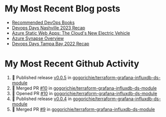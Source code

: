 # My Most Recent Blog posts
<!-- BLOG-POST-LIST:START -->
- [Recommended DevOps Books](https://www.gogorichie.com/blog/recommendeddevopsbooks/)
- [Devops Days Nashville 2023 Recap](https://www.gogorichie.com/blog/devopsdaysnashville2023recap/)
- [Azure Static Web Apps: The Cloud&#39;s New Electric Vehicle](https://www.gogorichie.com/blog/microsoft/azurespringcleaning2023/)
- [Azure Synapse Overview](https://www.gogorichie.com/blog/microsoft/azure-synapse-overview/)
- [Devops Days Tampa Bay 2022 Recap](https://www.gogorichie.com/blog/devopsdaystampabay2022recap/)
<!-- BLOG-POST-LIST:END -->


# My Most Recent Github Activity
<!--START_SECTION:activity-->
1. 🚀 Published release [v0.0.5](https://github.com/v0.0.5) in [gogorichie/terraform-grafana-influxdb-ds-module](https://github.com/gogorichie/terraform-grafana-influxdb-ds-module)
2. 🎉 Merged PR [#10](https://github.com/gogorichie/terraform-grafana-influxdb-ds-module/pull/10) in [gogorichie/terraform-grafana-influxdb-ds-module](https://github.com/gogorichie/terraform-grafana-influxdb-ds-module)
3. 💪 Opened PR [#10](https://github.com/gogorichie/terraform-grafana-influxdb-ds-module/pull/10) in [gogorichie/terraform-grafana-influxdb-ds-module](https://github.com/gogorichie/terraform-grafana-influxdb-ds-module)
4. 🚀 Published release [v0.0.4](https://github.com/v0.0.4) in [gogorichie/terraform-grafana-influxdb-ds-module](https://github.com/gogorichie/terraform-grafana-influxdb-ds-module)
5. 🎉 Merged PR [#9](https://github.com/gogorichie/terraform-grafana-influxdb-ds-module/pull/9) in [gogorichie/terraform-grafana-influxdb-ds-module](https://github.com/gogorichie/terraform-grafana-influxdb-ds-module)
<!--END_SECTION:activity-->

